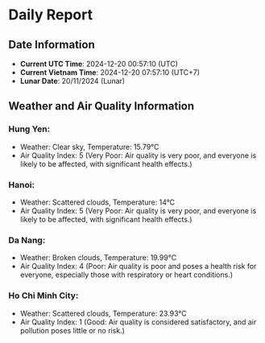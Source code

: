 # Daily Report
## Date Information
- **Current UTC Time**: 2024-12-20 00:57:10 (UTC)
- **Current Vietnam Time**: 2024-12-20 07:57:10 (UTC+7)
- **Lunar Date**: 20/11/2024 (Lunar)

## Weather and Air Quality Information

### Hung Yen:
- Weather: Clear sky, Temperature: 15.79°C
- Air Quality Index: 5 (Very Poor: Air quality is very poor, and everyone is likely to be affected, with significant health effects.)

### Hanoi:
- Weather: Scattered clouds, Temperature: 14°C
- Air Quality Index: 5 (Very Poor: Air quality is very poor, and everyone is likely to be affected, with significant health effects.)

### Da Nang:
- Weather: Broken clouds, Temperature: 19.99°C
- Air Quality Index: 4 (Poor: Air quality is poor and poses a health risk for everyone, especially those with respiratory or heart conditions.)

### Ho Chi Minh City:
- Weather: Scattered clouds, Temperature: 23.93°C
- Air Quality Index: 1 (Good: Air quality is considered satisfactory, and air pollution poses little or no risk.)
